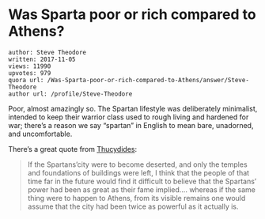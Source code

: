 # Was Sparta poor or rich compared to Athens?

	author: Steve Theodore
	written: 2017-11-05
	views: 11990
	upvotes: 979
	quora url: /Was-Sparta-poor-or-rich-compared-to-Athens/answer/Steve-Theodore
	author url: /profile/Steve-Theodore


Poor, almost amazingly so. The Spartan lifestyle was deliberately minimalist, intended to keep their warrior class used to rough living and hardened for war; there’s a reason we say “spartan” in English to mean bare, unadorned, and uncomfortable.

There’s a great quote from [Thucydides](http://www.perseus.tufts.edu/hopper/text?doc=Perseus%3Atext%3A1999.01.0247%3Abook%3D1%3Achapter%3D10):

> If the Spartans’city were to become deserted, and only the temples and foundations of buildings were left, I think that the people of that time far in the future would find it difficult to believe that the Spartans’ power had been as great as their fame implied…. whereas if the same thing were to happen to Athens, from its visible remains one would assume that the city had been twice as powerful as it actually is.


